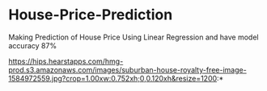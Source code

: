 # House-Price-Prediction

Making Prediction of House Price Using Linear Regression and have model accuracy 87%

https://hips.hearstapps.com/hmg-prod.s3.amazonaws.com/images/suburban-house-royalty-free-image-1584972559.jpg?crop=1.00xw:0.752xh;0,0.120xh&resize=1200:*
